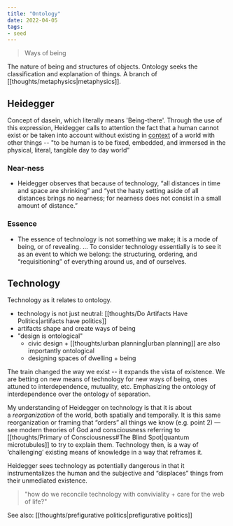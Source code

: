 ```yaml
---
title: "Ontology"
date: 2022-04-05
tags:
- seed
---
```


> Ways of being

The nature of being and structures of objects. Ontology seeks the classification and explanation of things. A branch of [[thoughts/metaphysics|metaphysics]].

## Heidegger
Concept of dasein, which literally means 'Being-there'. Through the use of this expression, Heidegger calls to attention the fact that a human cannot exist or be taken into account without existing in [context](thoughts/context.md) of a world with other things -- "to be human is to be fixed, embedded, and immersed in the physical, literal, tangible day to day world"

### Near-ness
- Heidegger observes that because of technology, “all distances in time and space are shrinking” and “yet the hasty setting aside of all distances brings no nearness; for nearness does not consist in a small amount of distance.”

### Essence
- The essence of technology is not something we make; it is a mode of being, or of revealing. ... To consider technology essentially is to see it as an event to which we belong: the structuring, ordering, and “requisitioning” of everything around us, and of ourselves.

## Technology
Technology as it relates to ontology.
- technology is not just neutral: [[thoughts/Do Artifacts Have Politics|artifacts have politics]]
- artifacts shape and create ways of being
- "design is ontological"
	- civic design + [[thoughts/urban planning|urban planning]] are also importantly ontological
	- designing spaces of dwelling + being

The train changed the way we exist -- it expands the vista of existence. We are betting on new means of technology for new ways of being, ones attuned to interdependence, mutuality, etc. Emphasizing the ontology of interdependence over the ontology of separation.

My understanding of Heidegger on technology is that it is about a _reorganization_ of the world, both spatially and temporally. It is this same reorganization or framing that “orders” all things we know (e.g. point 2) — see modern theories of God and consciousness referring to [[thoughts/Primary of Consciousness#The Blind Spot|quantum microtubules]] to try to explain them. Technology then, is a way of ‘challenging’ existing means of knowledge in a way that reframes it.

Heidegger sees technology as potentially dangerous in that it instrumentalizes the human and the subjective and “displaces” things from their unmediated existence.

> "how do we reconcile technology with conviviality + care for the web of life?"

See also: [[thoughts/prefigurative politics|prefigurative politics]]